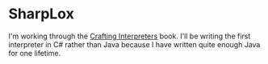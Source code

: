 # SharpLox

I'm working through the [Crafting Interpreters](https://craftinginterpreters.com/) book. I'll be writing the first interpreter in C# rather than Java because I have written quite enough Java for one lifetime.
